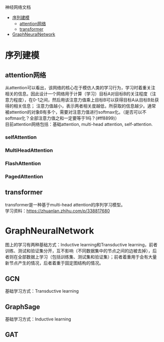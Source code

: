 神经网络文档

- [序列建模](#序列建模)
  - [attention网络](#attention网络)
  - [transformer](#transformer)  
- [GraphNeuralNetwork](#GraphNeuralNetwork)  

# 序列建模
## attention网络
从attention可以看出，该网络的核心在于模仿人类的学习行为，学习时着重关注相关的信息。因此设计一个网络用于计算（学习）目标A对目标B的关注程度（注意力程度），在0-1之间，然后用该注意力值乘上目标B可以获得目标A从目标B处获得的相关信息；
注意力值越小，表示两者相关度越低，所获取的信息越少。通常被attention的对象B有多个，需要对注意力值进行softmax化。（是否可以不softmax化？全部注意力值之和一定要等于1吗？(#ff8899)）<br/>
目前attention网络包括：基础attention, multi-head attention, self-attention.  
### selfAttention
### MultiHeadAttention
### FlashAttention
### PagedAttention
## transformer
transformer是一种基于multi-head attention的序列学习模型。  
学习资料：https://zhuanlan.zhihu.com/p/338817680  
# GraphNeuralNetwork
图上的学习有两种基础方式：Inductive learning和Transductive learning，前者训练、测试和验证集分开，互不影响（不同数据集中的节点之间的边被去掉），后者则在全部数据上学习（包括训练集、测试集和验证集）；前者着重用于会有大量新节点产生的情况，后者着重于固定图结构的情况。  
## GCN
基础学习方式：Transductive learning  
## GraphSage
基础学习方式：Inductive learning  
## GAT

